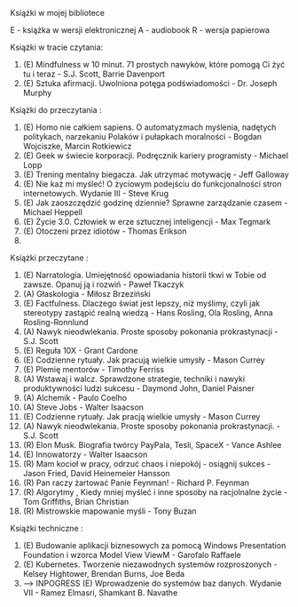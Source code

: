 Książki w mojej bibliotece

E - książka w wersji elektronicznej
A - audiobook
R - wersja papierowa

Książki w tracie czytania:
1. (E) Mindfulness w 10 minut. 71 prostych nawyków, które pomogą Ci żyć tu i teraz - S.J. Scott, Barrie Davenport
2. (E) Sztuka afirmacji. Uwolniona potęga podświadomości - Dr. Joseph Murphy

Książki do przeczytania :
1. (E) Homo nie całkiem sapiens. O automatyzmach myślenia, nadętych politykach, narzekaniu Polaków i pułapkach moralności - Bogdan Wojciszke, Marcin Rotkiewicz
2. (E) Geek w świecie korporacji. Podręcznik kariery programisty - Michael Lopp
3. (E) Trening mentalny biegacza. Jak utrzymać motywację    - Jeff Galloway
4. (E) Nie każ mi myśleć! O życiowym podejściu do funkcjonalności stron internetowych. Wydanie III - Steve Krug
5. (E) Jak zaoszczędzić godzinę dziennie? Sprawne zarządzanie czasem - Michael Heppell
6. (E) Życie 3.0. Człowiek w erze sztucznej inteligencji - Max Tegmark
7. (E) Otoczeni przez idiotów - Thomas Erikson
8. 

Książki przeczytane :
1. (E) Narratologia. Umiejętność opowiadania historii tkwi w Tobie od zawsze. Opanuj ją i rozwiń - Paweł Tkaczyk
2. (A) Głaskologia - Miłosz Brzeziński
3. (E) Factfulness. Dlaczego świat jest lepszy, niż myślimy, czyli jak stereotypy zastąpić realną wiedzą - Hans Rosling, Ola Rosling, Anna Rosling-Ronnlund
4. (A) Nawyk nieodwlekania. Proste sposoby pokonania prokrastynacji - S.J. Scott
5. (E) Reguła 10X - Grant Cardone
6. (E) Codzienne rytuały. Jak pracują wielkie umysły -  Mason Currey
7. (E) Plemię mentorów - Timothy Ferriss
8. (A) Wstawaj i walcz. Sprawdzone strategie, techniki i nawyki produktywności ludzi sukcesu - Daymond John, Daniel Paisner
9. (A) Alchemik - Paulo Coelho
10. (A) Steve Jobs  - Walter Isaacson
11. (E) Codzienne rytuały. Jak pracją wielkie umysły - Mason Currey
12. (A) Nawyk nieodwlekania. Proste sposoby pokonania prokrastynacji. - S.J. Scott
13. (R) Elon Musk. Biografia twórcy PayPala, Tesli, SpaceX - Vance Ashlee 
14. (E) Innowatorzy - Walter Isaacson 
15. (R) Mam kocioł w pracy, odrzuć chaos i niepokój - osiągnij sukces - Jason Fried, David Heinemeier Hansson
16. (R) Pan raczy żartować Panie Feynman! - Richard P. Feynman
17. (R) Algorytmy , Kiedy mniej myśleć i inne sposoby na racjolnalne życie - Tom Griffiths, Brian Christian
18. (R) Mistrowskie mapowanie myśli - Tony Buzan

Książki techniczne :
1. (E) Budowanie aplikacji biznesowych za pomocą Windows Presentation Foundation i wzorca Model View ViewM - Garofalo Raffaele
2. (E) Kubernetes. Tworzenie niezawodnych systemów rozproszonych - Kelsey Hightower, Brendan Burns, Joe Beda
3. --> INPOGRESS (E) Wprowadzenie do systemów baz danych. Wydanie VII - Ramez Elmasri, Shamkant B. Navathe